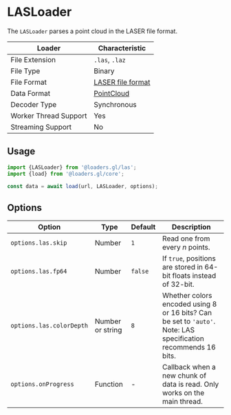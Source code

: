 # LASLoader

The `LASLoader` parses a point cloud in the LASER file format.

| Loader                | Characteristic                                                                                                           |
| --------------------- | ------------------------------------------------------------------------------------------------------------------------ |
| File Extension        | `.las`, `.laz`                                                                                                           |
| File Type             | Binary                                                                                                                   |
| File Format           | [LASER file format](https://www.asprs.org/divisions-committees/lidar-division/laser-las-file-format-exchange-activities) |
| Data Format           | [PointCloud](docs/specifications/category-mesh.md)                                                                       |
| Decoder Type          | Synchronous                                                                                                              |
| Worker Thread Support | Yes                                                                                                                      |
| Streaming Support     | No                                                                                                                       |

## Usage

```js
import {LASLoader} from '@loaders.gl/las';
import {load} from '@loaders.gl/core';

const data = await load(url, LASLoader, options);
```

## Options

| Option                   | Type             | Default | Description                                                                                                    |
| ------------------------ | ---------------- | ------- | -------------------------------------------------------------------------------------------------------------- |
| `options.las.skip`       | Number           | `1`     | Read one from every _n_ points.                                                                                |
| `options.las.fp64`       | Number           | `false` | If `true`, positions are stored in 64-bit floats instead of 32-bit.                                            |
| `options.las.colorDepth` | Number or string | `8`     | Whether colors encoded using 8 or 16 bits? Can be set to `'auto'`. Note: LAS specification recommends 16 bits. |
| `options.onProgress`     | Function         | -       | Callback when a new chunk of data is read. Only works on the main thread.                                      |

